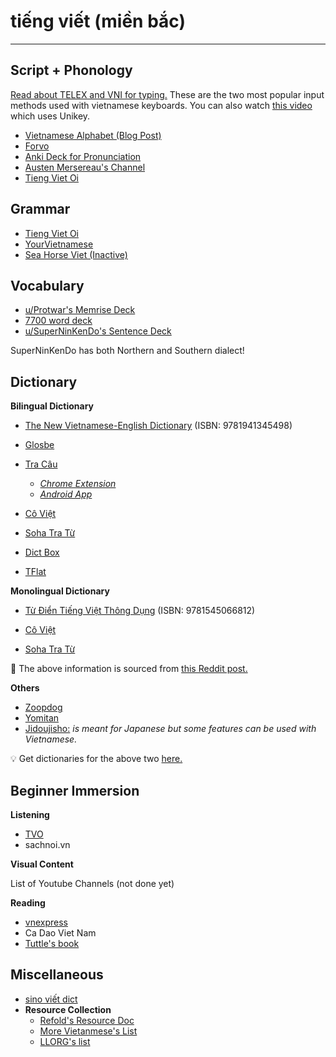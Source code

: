 # tiếng viết (miền bắc)

---

## Script + Phonology

[Read about TELEX and VNI for typing.](https://yourvietnamese.com/learn-vietnamese/type-vietnamese/) These are the two most popular input methods used with vietnamese keyboards. You can also watch [this video](https://youtu.be/nvpGAtDOosI?si=uaHVp_rWtYsnWjRf) which uses Unikey.

- [Vietnamese Alphabet (Blog Post)](https://www.fluentin3months.com/vietnamese-alphabet/)
- [Forvo](https://forvo.com/languages/vi/)
- [Anki Deck for Pronunciation](https://ankiweb.net/shared/info/1747674390)
- [Austen Mersereau's Channel](https://youtu.be/zVuhH9Txm9Y?si=Rh1YR07AqKcH1AHw)
- [Tieng Viet Oi](https://youtube.com/playlist?list=PLpDgPu_Hq9ZwBIERibhAl6XfMZcdGcQWi&si=Dr91XP8Mtd6DIb1I)

## Grammar

- [Tieng Viet Oi](https://m.youtube.com/playlist?list=PLpDgPu_Hq9ZxWC8CAODefCnjAov6t-3ev)
- [YourVietnamese](http://yourvietnamese.com)
- [Sea Horse Viet (Inactive)](https://seahorseviet.wordpress.com/)

## Vocabulary

- [u/Protwar's Memrise Deck](https://ankiweb.net/shared/info/1169892200)
- [7700 word deck](https://drive.google.com/file/d/1qU9P5ILZMBPfPA3DE24VBqusiekNMcns/view)
- [u/SuperNinKenDo's Sentence Deck](https://www.dropbox.com/s/6zfd3r7yobbt4bl/Basic%20Vietnamese.apkg?dl=0)

SuperNinKenDo has both Northern and Southern dialect!

## Dictionary

**Bilingual Dictionary**

- [The New Vietnamese-English Dictionary](https://www.amazon.com/s?k=The+New+Vietnamese-English+Dictionary&crid=2RJAFCTTJKVOF&sprefix=the+new+vietnamese-english+dictionary%2Caps%2C929&ref=nb_sb_noss) (ISBN: 9781941345498)
    
- [Glosbe](https://glosbe.com/en/vi)
- [Tra Câu](https://tracau.vn/)
    - [*Chrome Extension*](https://chromewebstore.google.com/detail/tra-c%C3%A2u/jefpknpgklhhhnagffflpaffceilmohg?hl=vi)
    - [*Android App*](https://play.google.com/store/apps/details?id=vn.tracau.dict)
- [Cô Việt](https://tratu.coviet.vn/)
- [Soha Tra Từ](http://tratu.soha.vn/)
- [Dict Box](https://play.google.com/store/apps/details?id=com.grandsons.dictbox)
- [TFlat](https://play.google.com/store/apps/details?id=com.vn.dic.e.v.ui)

**Monolingual Dictionary**

- [Từ Điển Tiếng Việt Thông Dụng](https://www.amazon.com/s?k=T%E1%BB%AB+%C4%90i%E1%BB%83n+Ti%E1%BA%BFng+Vi%E1%BB%87t+Th%C3%B4ng+D%E1%BB%A5ng&crid=27K6FWZYAUS5C&sprefix=t%E1%BB%AB+%C4%91i%E1%BB%83n+ti%E1%BA%BFng+vi%E1%BB%87t+th%C3%B4ng+d%E1%BB%A5ng%2Caps%2C1227&ref=nb_sb_noss) (ISBN: 9781545066812)

- [Cô Việt](https://tratu.coviet.vn/)
- [Soha Tra Từ](http://tratu.soha.vn/)


📌 The above information is sourced from [this Reddit post.](https://www.reddit.com/r/learnvietnamese/comments/blc33z/joath_guide_to_the_best_vietnamese_dictionaries/)


**Others**

- [Zoopdog](https://chromewebstore.google.com/detail/zoopdog/dpdbckfclpbpaklnobmmhjbpghcilbki?hl=en-US)
- [Yomitan](https://github.com/StefanVukovic99/yezichak)
- [Jidoujisho:](https://github.com/lrorpilla/jidoujisho) *is meant for Japanese but some features can be used with Vietnamese.*

💡 Get dictionaries for the above two [here.](https://github.com/MarvNC/yomichan-dictionaries?tab=readme-ov-file#vietnamese-english)

## Beginner Immersion

**Listening**

- [TVO](https://open.spotify.com/show/52d8ZwFj0ugYWqt4FsVLPb?si=yV1XADukTIOW1zFV9FoWXg)
- sachnoi.vn

**Visual Content**

List of Youtube Channels (not done yet)

**Reading**

- [vnexpress](https://vnexpress.net/)
- Ca Dao Viet Nam
- [Tuttle's book](https://annas-archive.org/md5/3ae7f190a9ad0143e36e70161704578a)

## Miscellaneous

- [sino viết dict](https://hvdic.thivien.net/nom)
- **Resource Collection**
    - [Refold's Resource Doc](http://refold.link/vietnamese)
    - [More Vietanmese's List](https://morevietnamese.com/resource-list/)
    - [LLORG's list](https://forum.language-learners.org/viewtopic.php?f=19&t=10109/)

